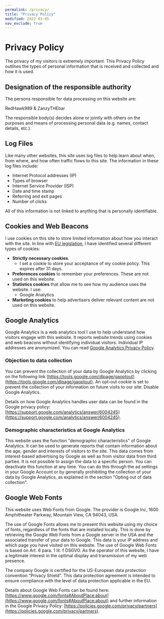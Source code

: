 ```yaml
---
permalink: /privacy/
title: "Privacy Policy"
modified: 2022-03-05
nav_exclude: true
---
```


# Privacy Policy

The privacy of my visitors is extremely important. This Privacy Policy outlines the types of personal information that is received and collected and how it is used.

## Designation of the responsible authority

The persons responsible for data processing on this website are:

<p>RedHawk989 & ZanzyTHEbar<br />

The responsible body(s) decides alone or jointly with others on the purposes and means of processing personal data (e.g. names, contact details, etc.).

## Log Files

Like many other websites, this site uses log files to help learn about when, from where, and how often traffic flows to this site. The information in these log files include:

* Internet Protocol addresses (IP)
* Types of browser
* Internet Service Provider (ISP)
* Date and time stamp
* Referring and exit pages
* Number of clicks

All of this information is not linked to anything that is personally identifiable.

## Cookies and Web Beacons

I use cookies on this site to store limited information about how you interact with the site. In line with [EU legislation](https://gdpr.eu/cookies/), I have identified several different types of cookies:

* **Strictly necessary cookies**.
  * I set a cookie to store your acceptance of my cookie policy. This expires after 31 days.
* **Preferences cookies** to remember your preferences. These are not used on this website.
* **Statistics cookies** that allow me to see how my audience uses the website. I use:
  * Google Analytics
* **Marketing cookies** to help advertisers deliver relevant content are not used on this website.

## Google Analytics

Google Analytics is a web analytics tool I use to help understand how visitors engage with this website. It reports website trends using cookies and web beacons without identifying individual visitors. Individual IP addresses are anonymized. You can read [Google Analytics Privacy Policy](http://www.google.com/analytics/learn/privacy.html).

### Objection to data collection

You can prevent the collection of your data by Google Analytics by clicking on the following link [https://tools.google.com/dlpage/gaoptout](https://tools.google.com/dlpage/gaoptout). An opt-out cookie is set to prevent the collection of your information on future visits to our site: Disable Google Analytics.

Details on how Google Analytics handles user data can be found in the Google privacy policy: [https://support.google.com/analytics/answer/6004245](https://support.google.com/analytics/answer/6004245).

### Demographic characteristics at Google Analytics

This website uses the function "demographic characteristics" of Google Analytics. It can be used to generate reports that contain information about the age, gender and interests of visitors to the site. This data comes from interest-based advertising by Google as well as from visitor data from third parties. It is not possible to assign the data to a specific person. You can deactivate this function at any time. You can do this through the ad settings in your Google Account or by generally prohibiting the collection of your data by Google Analytics, as explained in the section "Opting out of data collection".

## Google Web Fonts

This website uses Web Fonts from Google. The provider is Google Inc, 1600 Amphitheater Parkway, Mountain View, CA 94043, USA.

The use of Google Fonts allows me to present this website using my choice of fonts, regardless of the fonts that are installed locally. This is done by retrieving the Google Web Fonts from a Google server in the USA and the associated transfer of your data to Google. This data is your IP address and which page you have visited on this website. The use of Google Web Fonts is based on Art. 6 para. 1 lit. f DSGVO. As the operator of this website, I have a legitimate interest in the optimal display and transmission of my web presence.

The company Google is certified for the US-European data protection convention "Privacy Shield". This data protection agreement is intended to ensure compliance with the level of data protection applicable in the EU.

Details about Google Web Fonts can be found here: [https://www.google.com/fonts#AboutPlace:about](https://www.google.com/fonts#AboutPlace:about) and further information in the Google Privacy Policy: [https://policies.google.com/privacy/partners](https://policies.google.com/privacy/partners).
